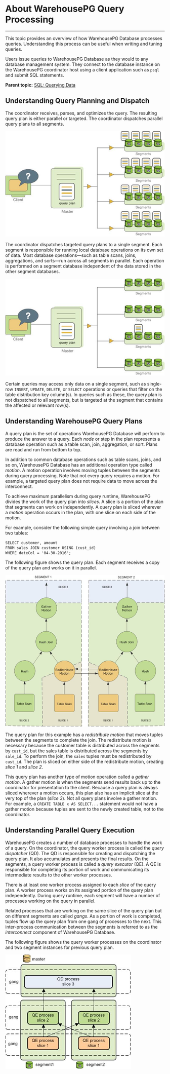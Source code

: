 # About WarehousePG Query Processing
---

This topic provides an overview of how WarehousePG Database processes queries. Understanding this process can be useful when writing and tuning queries.

Users issue queries to WarehousePG Database as they would to any database management system. They connect to the database instance on the WarehousePG coordinator host using a client application such as `psql` and submit SQL statements.

**Parent topic:** [SQL: Querying Data](../../query/topics/query.html)

## <a id="topic2"></a>Understanding Query Planning and Dispatch

The coordinator receives, parses, and optimizes the query. The resulting query plan is either parallel or targeted. The coordinator dispatches parallel query plans to all segments. 

![Dispatching the Parallel Query Plan](../../graphics/parallel_plan.jpg "Dispatching the Parallel Query Plan")

The coordinator dispatches targeted query plans to a single segment. Each segment is responsible for running local database operations on its own set of data. Most database operations—such as table scans, joins, aggregations, and sorts—run across all segments in parallel. Each operation is performed on a segment database independent of the data stored in the other segment databases.

![Dispatching a Targeted Query Plan](../../graphics/targeted_dispatch.jpg "Dispatching a Targeted Query Plan")

Certain queries may access only data on a single segment, such as single-row `INSERT`, `UPDATE`, `DELETE`, or `SELECT` operations or queries that filter on the table distribution key column\(s\). In queries such as these, the query plan is not dispatched to all segments, but is targeted at the segment that contains the affected or relevant row\(s\).


## <a id="topic3"></a>Understanding WarehousePG Query Plans

A query plan is the set of operations WarehousePG Database will perform to produce the answer to a query. Each *node* or step in the plan represents a database operation such as a table scan, join, aggregation, or sort. Plans are read and run from bottom to top.

In addition to common database operations such as table scans, joins, and so on, WarehousePG Database has an additional operation type called *motion*. A motion operation involves moving tuples between the segments during query processing. Note that not every query requires a motion. For example, a targeted query plan does not require data to move across the interconnect.

To achieve maximum parallelism during query runtime, WarehousePG divides the work of the query plan into *slices*. A slice is a portion of the plan that segments can work on independently. A query plan is sliced wherever a *motion* operation occurs in the plan, with one slice on each side of the motion.

For example, consider the following simple query involving a join between two tables:

```
SELECT customer, amount
FROM sales JOIN customer USING (cust_id)
WHERE dateCol = '04-30-2016';

```

The following figure shows the query plan. Each segment receives a copy of the query plan and works on it in parallel.

![Query Slice Plan](../../graphics/slice_plan.jpg "Query Slice Plan")

The query plan for this example has a *redistribute motion* that moves tuples between the segments to complete the join. The redistribute motion is necessary because the customer table is distributed across the segments by `cust_id`, but the sales table is distributed across the segments by `sale_id`. To perform the join, the `sales` tuples must be redistributed by `cust_id`. The plan is sliced on either side of the redistribute motion, creating *slice 1* and *slice 2*.

This query plan has another type of motion operation called a *gather motion*. A gather motion is when the segments send results back up to the coordinator for presentation to the client. Because a query plan is always sliced wherever a motion occurs, this plan also has an implicit slice at the very top of the plan \(*slice 3*\). Not all query plans involve a gather motion. For example, a `CREATE TABLE x AS SELECT...` statement would not have a gather motion because tuples are sent to the newly created table, not to the coordinator.

## <a id="topic4"></a>Understanding Parallel Query Execution

WarehousePG creates a number of database processes to handle the work of a query. On the coordinator, the query worker process is called the *query dispatcher* \(QD\). The QD is responsible for creating and dispatching the query plan. It also accumulates and presents the final results. On the segments, a query worker process is called a *query executor* \(QE\). A QE is responsible for completing its portion of work and communicating its intermediate results to the other worker processes.

There is at least one worker process assigned to each *slice* of the query plan. A worker process works on its assigned portion of the query plan independently. During query runtime, each segment will have a number of processes working on the query in parallel.

Related processes that are working on the same slice of the query plan but on different segments are called *gangs*. As a portion of work is completed, tuples flow up the query plan from one gang of processes to the next. This inter-process communication between the segments is referred to as the *interconnect* component of WarehousePG Database.

The following figure shows the query worker processes on the coordinator and two segment instances for previous query plan.

![Query Worker Processes](../../graphics/gangs.jpg "Query Worker Processes")

